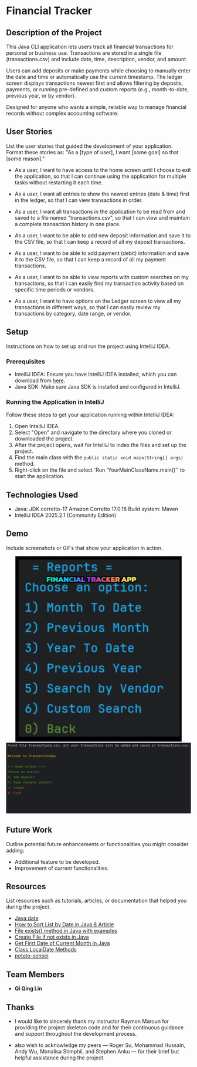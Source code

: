 # Financial Tracker

## Description of the Project

This Java CLI application lets users track all financial transactions for personal or business use.
Transactions are stored in a single file (transactions.csv) and include date, time, description, vendor, and amount.

Users can add deposits or make payments while choosing to manually enter the date and time or automatically use the
current timestamp.
The ledger screen displays transactions newest first and allows filtering by deposits, payments, or running pre-defined
and custom reports (e.g., month-to-date, previous year, or by vendor).

Designed for anyone who wants a simple, reliable way to manage financial records without complex accounting software.

## User Stories

List the user stories that guided the development of your application. Format these stories as: "As a [type of user], I
want [some goal] so that [some reason]."

- As a user, I want to have access to the home screen until I choose to exit the application,
  so that I can continue using the application for multiple tasks without restarting it each time.

- As a user, I want all entries to show the newest entries (date & time) first in the ledger,
  so that I can view transactions in order.

- As a user, I want all transactions in the application to be read from and saved to a file named "transactions.csv",
  so that I can view and maintain a complete transaction history in one place.

- As a user, I want to be able to add new deposit information and save it to the CSV file,
  so that I can keep a record of all my deposit transactions.

- As a user, I want to be able to add payment (debit) information and save it to the CSV file,
  so that I can keep a record of all my payment transactions.

- As a user, I want to be able to view reports with custom searches on my transactions,
  so that I can easily find my transaction activity based on specific time periods or vendors.

- As a user, I want to have options on the Ledger screen to view all my transactions in different ways,
  so that I can easily review my transactions by category, date range, or vendor.

## Setup

Instructions on how to set up and run the project using IntelliJ IDEA.

### Prerequisites

- IntelliJ IDEA: Ensure you have IntelliJ IDEA installed, which you can download
  from [here](https://www.jetbrains.com/idea/download/).
- Java SDK: Make sure Java SDK is installed and configured in IntelliJ.

### Running the Application in IntelliJ

Follow these steps to get your application running within IntelliJ IDEA:

1. Open IntelliJ IDEA.
2. Select "Open" and navigate to the directory where you cloned or downloaded the project.
3. After the project opens, wait for IntelliJ to index the files and set up the project.
4. Find the main class with the `public static void main(String[] args)` method.
5. Right-click on the file and select 'Run 'YourMainClassName.main()'' to start the application.

## Technologies Used

- Java: JDK corretto-17 Amazon Corretto 17.0.16
  Build system: Maven
- IntelliJ IDEA 2025.2.1 (Community Edition)

## Demo

Include screenshots or GIFs that show your application in action.

![Application GIF](AppGIF.gif)
![home screen](homeScreen.png)

## Future Work

Outline potential future enhancements or functionalities you might consider adding:

- Additional feature to be developed.
- Improvement of current functionalities.

## Resources

List resources such as tutorials, articles, or documentation that helped you during the project.

- [Java date](https://beginnersbook.com/2013/05/java-date/)
- [How to Sort List by Date in Java 8 Article](https://javatechonline.com/how-to-sort-list-by-date-in-java-8/)
- [File exists() method in Java with examples](https://www.geeksforgeeks.org/java/file-exists-method-in-java-with-examples/)
- [Create File if not exists in Java ](https://www.w3docs.com/snippets/java/java-fileoutputstream-create-file-if-not-exists.html#:~:text=To%20create%20a%20file%20using,file%20file%2Dio%20new%2Doperator)
- [Get First Date of Current Month in Java](https://www.baeldung.com/java-current-month-start-date)
- [Class LocalDate Methods](https://docs.oracle.com/javase/8/docs/api/java/time/LocalDate.html)
- [potato-sensei](https://chatgpt.com/g/g-681d378b0c90819197b16e49abe384ec-potato-sensei)

## Team Members

- **Qi Qing Lin**

## Thanks

- I would like to sincerely thank my instructor Raymon Maroun for providing the project skeleton code and for
  their continuous guidance and support throughout the development process.

- also wish to acknowledge my peers — Roger Su, Mohammad Hussain, Andy Wu, Monalisa Stimphil, and Stephen Anku —
  for their brief but helpful assistance during the project.
